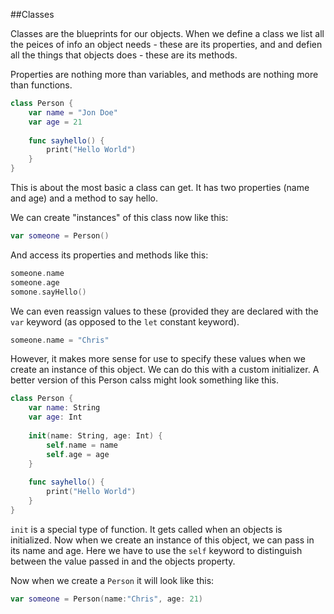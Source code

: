 ##Classes

Classes are the blueprints for our objects. When we define a class we list all the peices of info an object needs - these are its properties, and and defien all the things that objects does - these are its methods. 

Properties are nothing more than variables, and methods are nothing more than functions. 

```swift
class Person {
    var name = "Jon Doe"
    var age = 21
    
    func sayhello() {
        print("Hello World")
    }
}
```
This is about the most basic a class can get. It has two properties (name and age) and a method to say hello. 

We can create "instances" of this class now like this: 
```swift
var someone = Person()
```

And access its properties and methods like this:

```swift
someone.name
someone.age
somone.sayHello()
```

We can even reassign values to these (provided they are declared with the `var` keyword (as opposed to the `let` constant keyword). 

```swift 
someone.name = "Chris"
```

However, it makes more sense for use to specify these values when we create an instance of this object. We can do this with a custom initializer. A better version of this Person calss might look something like this. 

```swift
class Person {
    var name: String
    var age: Int
    
    init(name: String, age: Int) {
        self.name = name
        self.age = age
    }
    
    func sayhello() {
        print("Hello World")
    }
}
```

`init` is a special type of function. It gets called when an objects is initialized. Now when we create an instance of this object, we can pass in its name and age. Here we have to use the `self` keyword to distinguish between the value passed in and the objects property. 

Now when we create a `Person` it will look like this:

```swift
var someone = Person(name:"Chris", age: 21)
```